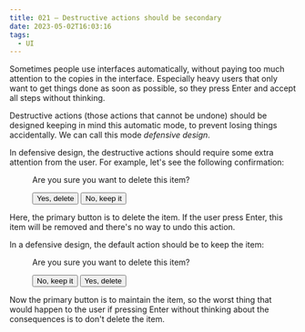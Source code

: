 ```yaml
---
title: 021 — Destructive actions should be secondary
date: 2023-05-02T16:03:16
tags:
  - UI
---
```


Sometimes people use interfaces automatically, without paying too much attention
to the copies in the interface. Especially heavy users that only want to get
things done as soon as possible, so they press Enter and accept all steps
without thinking.

<!-- more -->

Destructive actions (those actions that cannot be undone) should be designed
keeping in mind this automatic mode, to prevent losing things accidentally. We
can call this mode _defensive design_.

In defensive design, the destructive actions should require some extra attention
from the user. For example, let's see the following confirmation:

<figure>
  <p>
    Are you sure you want to delete this item?
  </p>

<button class="button is-primary">Yes, delete</button>
<button class="button is-secondary">No, keep it</button>

</figure>

Here, the primary button is to delete the item. If the user press Enter, this
item will be removed and there's no way to undo this action.

In a defensive design, the default action should be to keep the item:

<figure>
  <p>
    Are you sure you want to delete this item?
  </p>

<button class="button is-primary">No, keep it</button>
<button class="button is-secondary">Yes, delete</button>

</figure>

Now the primary button is to maintain the item, so the worst thing that would
happen to the user if pressing Enter without thinking about the consequences is
to don't delete the item.
